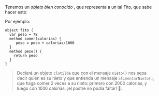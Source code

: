 Tenemos un _objeto bien conocido_ , que representa a un tal Fito, que sabe hacer esto: 

Por ejemplo: 

```wollok
object fito {
  var peso = 78 
  method comer(calorias) {
     peso = peso + calorias/1000
  }
  method peso() {
    return peso
  }
}
```

> Declará un objeto `clotilde` que con el mensaje `nieto()` nos sepa decir quién es su nieto y que entienda un mensaje `alimentarNieto()`, que haga comer 2 veces a su nieto: primero con 2000 calorias, y luego con 1000 calorías; ¡el postre no podía faltar! :cake:.  


